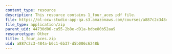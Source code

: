 ```yaml
---
content_type: resource
description: This resource contains 1_four_aces pdf file.
file: https://ol-ocw-studio-app-qa.s3.amazonaws.com/courses/a887c2c3484ab6c16b37d5b006c6248b_1_four_aces.zip
file_type: application/zip
parent_uid: 44730d06-ca55-2b8e-d91a-bdbe80b52aa9
resourcetype: Other
title: 1_four_aces.zip
uid: a887c2c3-484a-b6c1-6b37-d5b006c6248b
---
```

